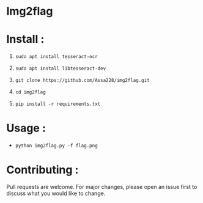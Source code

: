 # Img2flag                                                         


# Install :

1. ```sudo apt install tesseract-ocr```

2. ```sudo apt install libtesseract-dev```

3. ```git clone https://github.com/Assa228/img2flag.git```

4. ```cd img2flag```

5. ```pip install -r requirements.txt```


# Usage :
* ```python img2flag.py -f flag.png```

# Contributing :
Pull requests are welcome. For major changes, please open an issue first to discuss what you would like to change.

